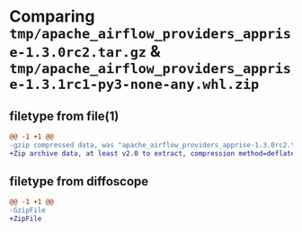 # Comparing `tmp/apache_airflow_providers_apprise-1.3.0rc2.tar.gz` & `tmp/apache_airflow_providers_apprise-1.3.1rc1-py3-none-any.whl.zip`

## filetype from file(1)

```diff
@@ -1 +1 @@
-gzip compressed data, was "apache_airflow_providers_apprise-1.3.0rc2.tar", last modified: Tue Apr 30 11:17:54 2024, max compression
+Zip archive data, at least v2.0 to extract, compression method=deflate
```

## filetype from diffoscope

```diff
@@ -1 +1 @@
-GzipFile
+ZipFile
```

